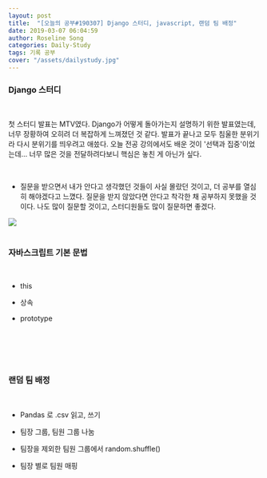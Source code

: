```yaml
---
layout: post
title:  "[오늘의 공부#190307] Django 스터디, javascript, 랜덤 팀 배정"
date: 2019-03-07 06:04:59
author: Roseline Song
categories: Daily-Study
tags: 기록 공부
cover: "/assets/dailystudy.jpg"
---
```


### Django 스터디 

<br>

첫 스터디 발표는 MTV였다. Django가 어떻게 돌아가는지 설명하기 위한 발표였는데, 너무 장황하여 오히려 더 복잡하게 느껴졌던 것 같다. 발표가 끝나고 모두 침울한 분위기라 다시 분위기를 띄우려고 애씄다. 오늘 전공 강의에서도 배운 것이 '선택과 집중'이었는데... 너무 많은 것을 전달하려다보니 핵심은 놓친 게 아닌가 싶다. 

​

+ 질문을 받으면서 내가 안다고 생각했던 것들이 사실 몰랐던 것이고, 더 공부를 열심히 해야겠다고 느꼈다. 질문을 받지 않았다면 안다고 착각한 채 공부하지 못했을 것이다. 나도 많이 질문할 것이고, 스터디원들도 많이 질문하면 좋겠다. 

<img src="https://postfiles.pstatic.net/MjAxOTAzMDdfNTMg/MDAxNTUxOTY1MjY1MzY1.Oyf8uZDoUIBAB3mdCX_4ORdObU19394EfIU03LqMfmsg.fIxIX2rVrAQNJiiZ6EueT_hA_dHU2UjSM6-F111f-ssg.JPEG.guseod24/django%EC%8A%A4%ED%84%B0%EB%94%941.jpg?type=w966">


<br>
<br>


### 자바스크립트 기본 문법 
<br>

- this

- 상속

- prototype

​
<br>
<br>

​

### 랜덤 팀 배정
<br>

- Pandas 로 .csv 읽고, 쓰기

- 팀장 그룹, 팀원 그룹 나눔

- 팀장을 제외한 팀원 그룹에서 random.shuffle() 

- 팀장 별로 팀원 매핑 